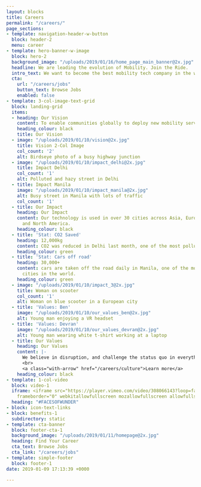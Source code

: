 ```yaml
---
layout: blocks
title: Careers
permalink: "/careers/"
page_sections:
- template: navigation-header-w-button
  block: header-2
  menu: career
- template: hero-banner-w-image
  block: hero-2
  background_image: "/uploads/2019/01/16/home_page_main_banner@2x.jpg"
  headline: We are leading the evolution of Mobility. Join the Ride.
  intro_text: We want to become the best mobility tech company in the world by empowering cities with new solutions that impact millions who use our products every day. <strong>#BecauseWeShare</strong>
  cta:
    url: "/careers/jobs"
    button_text: Browse Jobs
    enabled: false
- template: 3-col-image-text-grid
  block: landing-grid
  items:
  - heading: Our Vision
    content: To enable communities globally to deploy new mobility services fast!
    heading_colour: black
    title: Our Vision
  - image: "/uploads/2019/01/10/vision@2x.jpg"
    title: Vision 2-Col Image
    col_count: '2'
    alt: Birdseye photo of a busy highway junction
  - image: "/uploads/2019/01/10/impact_delhi@2x.jpg"
    title: Impact Delhi
    col_count: '1'
    alt: Polluted and hazy street in Delhi
  - title: Impact Manila
    image: "/uploads/2019/01/10/impact_manila@2x.jpg"
    alt: Busy street in Manila with lots of traffic
    col_count: '1'
  - title: Our Impact
    heading: Our Impact
    content: Our technology is used in over 30 cities across Asia, Europe, South America
      and North America.
    heading_colour: black
  - title: 'Stat: CO2 Saved'
    heading: 12,000kg
    content: CO2 was reduced in Delhi last month, one of the most polluted cities in the world.
    heading_colour: green
  - title: 'Stat: Cars off road'
    heading: 30,000+
    content: cars are taken off the road daily in Manila, one of the most congested
      cities in the world.
    heading_colour: green
  - image: "/uploads/2019/01/10/impact_3@2x.jpg"
    title: Woman on scooter
    col_count: '1'
    alt: Woman on blue scooter in a European city
  - title: 'Values: Ben'
    image: "/uploads/2019/01/10/our_values_ben@2x.jpg"
    alt: Young man enjoying a VR headset
  - title: 'Values: Devran'
    image: "/uploads/2019/01/10/our_values_devran@2x.jpg"
    alt: Young man wearing white t-shirt working at a laptop
  - title: Our Values
    heading: Our Values
    content: |-
      We believe in disruption, and challenge the status quo in everything we do. All while having fun!
      <br>
      <a class="with-arrow" href="/careers/culture">Learn more</a>
    heading_colour: black
- template: 1-col-video
  block: video-1
  iframe: <iframe src="https://player.vimeo.com/video/308066143?loop=false&amp;byline=false&amp;portrait=false&amp;title=false&amp;speed=true&amp;transparent=0&amp;gesture=media"
    frameborder="0" webkitallowfullscreen mozallowfullscreen allowfullscreen></iframe>
  heading: "#FACESOFWUNDER"
- block: icon-text-links
- block: benefits-1
  subdirectory: static
- template: cta-banner
  block: footer-cta-1
  background_image: "/uploads/2019/01/11/homepage@2x.jpg"
  heading: Find Your Career
  cta_text: Browse Jobs
  cta_link: "/careers/jobs"
- template: simple-footer
  block: footer-1
date: 2019-01-09 17:13:39 +0000

---
```

